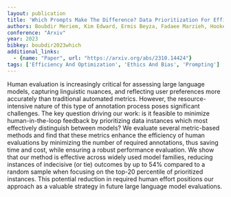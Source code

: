 ```yaml
---
layout: publication
title: 'Which Prompts Make The Difference? Data Prioritization For Efficient Human LLM Evaluation'
authors: Boubdir Meriem, Kim Edward, Ermis Beyza, Fadaee Marzieh, Hooker Sara
conference: "Arxiv"
year: 2023
bibkey: boubdir2023which
additional_links:
  - {name: "Paper", url: "https://arxiv.org/abs/2310.14424"}
tags: ['Efficiency And Optimization', 'Ethics And Bias', 'Prompting']
---
```

Human evaluation is increasingly critical for assessing large language models, capturing linguistic nuances, and reflecting user preferences more accurately than traditional automated metrics. However, the resource-intensive nature of this type of annotation process poses significant challenges. The key question driving our work: is it feasible to minimize human-in-the-loop feedback by prioritizing data instances which most effectively distinguish between models? We evaluate several metric-based methods and find that these metrics enhance the efficiency of human evaluations by minimizing the number of required annotations, thus saving time and cost, while ensuring a robust performance evaluation. We show that our method is effective across widely used model families, reducing instances of indecisive (or tie) outcomes by up to 54&#37; compared to a random sample when focusing on the top-20 percentile of prioritized instances. This potential reduction in required human effort positions our approach as a valuable strategy in future large language model evaluations.
